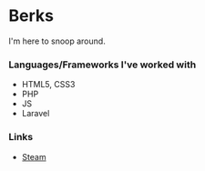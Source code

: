 # Berks
I'm here to snoop around.

### Languages/Frameworks I've worked with
* HTML5, CSS3
* PHP
* JS
* Laravel

### Links
* [Steam](http://steamcommunity.com/profiles/76561198064320908)
